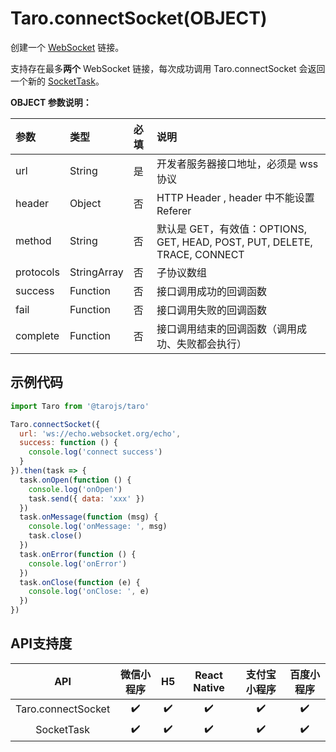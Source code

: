# Taro.connectSocket(OBJECT)

创建一个 [WebSocket](https://developer.mozilla.org/zh-CN/docs/Web/API/WebSocket) 链接。

支持存在最多**两个** WebSocket 链接，每次成功调用 Taro.connectSocket 会返回一个新的 [SocketTask](http://taro-docs.jd.com/taro/docs/apis/network/socket/native-api.md#sockettask)。

**OBJECT 参数说明：**

| 参数      | 类型        | 必填 | 说明                                                         |
| :-------- | :---------- | :--- | :----------------------------------------------------------- |
| url       | String      | 是   | 开发者服务器接口地址，必须是 wss 协议                        |
| header    | Object      | 否   | HTTP Header , header 中不能设置 Referer                      |
| method    | String      | 否   | 默认是 GET，有效值：OPTIONS, GET, HEAD, POST, PUT, DELETE, TRACE, CONNECT |
| protocols | StringArray | 否   | 子协议数组                                                   |
| success   | Function    | 否   | 接口调用成功的回调函数                                       |
| fail      | Function    | 否   | 接口调用失败的回调函数                                       |
| complete  | Function    | 否   | 接口调用结束的回调函数（调用成功、失败都会执行）             |

## 示例代码

```jsx
import Taro from '@tarojs/taro'

Taro.connectSocket({
  url: 'ws://echo.websocket.org/echo',
  success: function () {
    console.log('connect success')
  }
}).then(task => {
  task.onOpen(function () {
    console.log('onOpen')
    task.send({ data: 'xxx' })
  })
  task.onMessage(function (msg) {
    console.log('onMessage: ', msg)
    task.close()
  })
  task.onError(function () {
    console.log('onError')
  })
  task.onClose(function (e) {
    console.log('onClose: ', e)
  })
})
```

## API支持度

|        API         | 微信小程序 |  H5  | React Native | 支付宝小程序 | 百度小程序 |
| :----------------: | :--------: | :--: | :----------: | :----------: | :--------: |
| Taro.connectSocket |     ✔️      |  ✔️   |      ✔️       |      ✔️       |     ✔️      |
|     SocketTask     |     ✔️      |  ✔️   |      ✔️       |      ✔️       |     ✔️      |